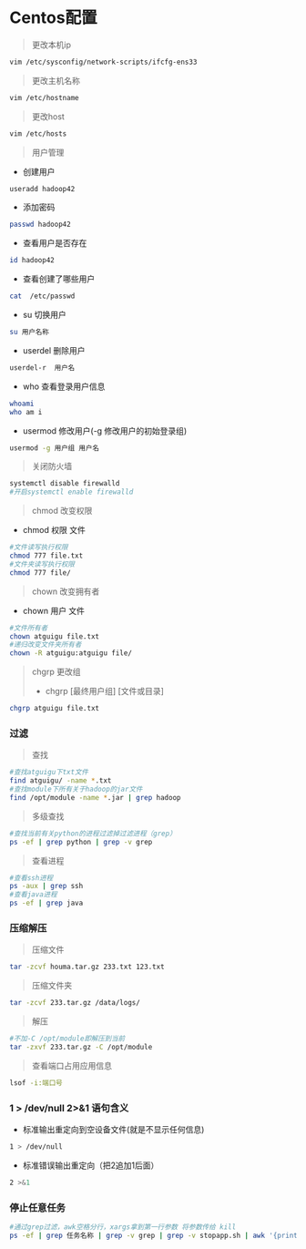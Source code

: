 # Centos配置
>更改本机ip
```bash
vim /etc/sysconfig/network-scripts/ifcfg-ens33
```
>更改主机名称
```bash
vim /etc/hostname
```
>更改host
```bash
vim /etc/hosts
```
>用户管理
+ 创建用户
```bash
useradd hadoop42
```
+ 添加密码
```bash
passwd hadoop42
```
+ 查看用户是否存在
```bash
id hadoop42
```
+ 查看创建了哪些用户
```bash
cat  /etc/passwd 
```
+ su 切换用户
```bash
su 用户名称 
```
+ userdel 删除用户
```bash
userdel-r  用户名	
```
+ who 查看登录用户信息
```bash
whoami
who am i
```
+ usermod 修改用户(-g 修改用户的初始登录组)
```bash
usermod -g 用户组 用户名
```
>关闭防火墙
```bash
systemctl disable firewalld 
#开启systemctl enable firewalld 
```
>chmod 改变权限 
+ chmod 权限 文件 
```bash
#文件读写执行权限
chmod 777 file.txt
#文件夹读写执行权限
chmod 777 file/
```
>chown 改变拥有者 
+ chown 用户 文件 
```bash
#文件所有者
chown atguigu file.txt 
#递归改变文件夹所有者
chown -R atguigu:atguigu file/
```
>chgrp 更改组
>
>+ 	chgrp [最终用户组] [文件或目录]
```bash
chgrp atguigu file.txt
```
### 过滤
> 查找
```bash
#查找atguigu下txt文件
find atguigu/ -name *.txt
#查找module下所有关于hadoop的jar文件
find /opt/module -name *.jar | grep hadoop
```
>多级查找
```bash
#查找当前有关python的进程过滤掉过滤进程（grep）
ps -ef | grep python | grep -v grep  
```
> 查看进程
```bash
#查看ssh进程
ps -aux | grep ssh	
#查看java进程
ps -ef | grep java	
```
### 压缩解压
>压缩文件
```bash
tar -zcvf houma.tar.gz 233.txt 123.txt 
```
>压缩文件夹
```bash
tar -zcvf 233.tar.gz /data/logs/
```
>解压
```bash
#不加-C /opt/module即解压到当前
tar -zxvf 233.tar.gz -C /opt/module
```
>查看端口占用应用信息
```bash
lsof -i:端口号
```
### 1 > /dev/null 2>&1 语句含义
+ 标准输出重定向到空设备文件(就是不显示任何信息)
```bash
1 > /dev/null
```
+ 标准错误输出重定向（把2追加1后面）
```bash
2 >&1 
```
### 停止任意任务
```bash
#通过grep过滤，awk空格分行，xargs拿到第一行参数 将参数传给 kill
ps -ef | grep 任务名称 | grep -v grep | grep -v stopapp.sh | awk '{print $2}' | xargs -n1 kill -9
```

